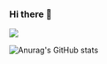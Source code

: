 ### Hi there 👋

![](https://komarev.com/ghpvc/?username=Finsoy&color=brightgreen)

![Anurag's GitHub stats](https://github-readme-stats.vercel.app/api?username=Finsoy&show_icons=true)

<!-- **Finsoy/Finsoy** is a ✨ _special_ ✨ repository because its `README.md` (this file) appears on your GitHub profile.

Here are some ideas to get you started:

- 🔭 I’m currently working on ...
- 🌱 I’m currently learning ...
- 👯 I’m looking to collaborate on ...
- 🤔 I’m looking for help with ...
- 💬 Ask me about ...
- 📫 How to reach me: ...
- 😄 Pronouns: ...
- ⚡ Fun fact: ...
-->
